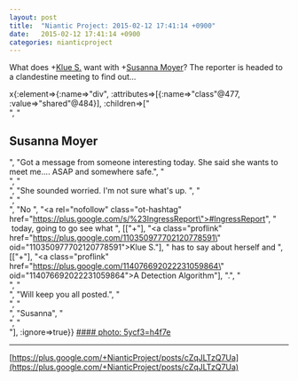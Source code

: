 ```yaml
---
layout: post
title:  "Niantic Project: 2015-02-12 17:41:14 +0900"
date:   2015-02-12 17:41:14 +0900
categories: nianticproject
---
```

What does +[Klue S.](https://plus.google.com/110350977702120778591 "") want with +[Susanna Moyer](https://plus.google.com/101560858827970533247 "")? The reporter is headed to a clandestine meeting to find out...

x{:element=>{:name=>"div", :attributes=>[{:name=>"class"@477, :value=>"shared"@484}], :children=>["<br />", "<h2>Susanna Moyer</h2>", "Got a message from someone interesting today. She said she wants to meet me.... ASAP and somewhere safe.", "<br />", "<br />", "She sounded worried. I'm not sure what's up. ", "<br />", "<br />", "No  ", "<a rel=\"nofollow\" class=\"ot-hashtag\" href=\"https://plus.google.com/s/%23IngressReport\">#IngressReport</a>", "  today, going to go see what ", [["+"], "<a class=\"proflink\" href=\"https://plus.google.com/110350977702120778591\" oid=\"110350977702120778591\">Klue S.</a>"], " has to say about herself and ", [["+"], "<a class=\"proflink\" href=\"https://plus.google.com/114076692022231059864\" oid=\"114076692022231059864\">A Detection Algorithm</a>"], ".", "<br />", "<br />", "Will keep you all posted.", "<br />", "<br />", "Susanna", "<br />", "<br />"], :ignore=>true}}
[#### photo: 5ycf3=h4f7e](https://lh4.googleusercontent.com/-f4XAJKUiiss/VNxkzBbHIgI/AAAAAAAAAJ4/4bN9Zv9U2z8/w1200-h1600/Klue.jpg "")
- - -
[https://plus.google.com/+NianticProject/posts/cZqJLTzQ7Ua](https://plus.google.com/+NianticProject/posts/cZqJLTzQ7Ua)
